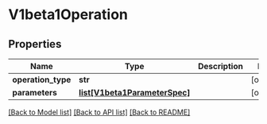 # V1beta1Operation

## Properties
Name | Type | Description | Notes
------------ | ------------- | ------------- | -------------
**operation_type** | **str** |  | [optional] 
**parameters** | [**list[V1beta1ParameterSpec]**](V1beta1ParameterSpec.md) |  | [optional] 

[[Back to Model list]](../README.md#documentation-for-models) [[Back to API list]](../README.md#documentation-for-api-endpoints) [[Back to README]](../README.md)


